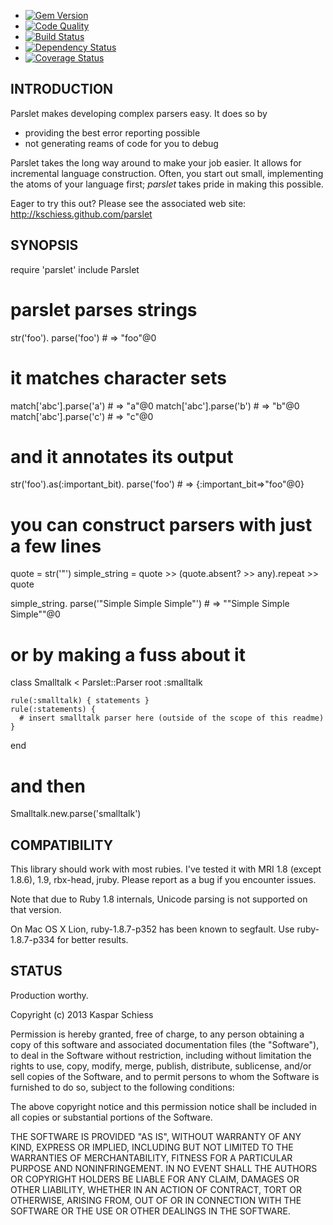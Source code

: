 
  - [![Gem Version](https://badge.fury.io/rb/parslet.png)](https://rubygems.org/gems/parslet)
  - [![Code Quality](https://codeclimate.com/github/kschiess/parslet.png)](https://codeclimate.com/github/kschiess/parslet)
  - [![Build Status](https://travis-ci.org/kschiess/parslet.png)](https://travis-ci.org/kschiess/parslet)
  - [![Dependency Status](https://gemnasium.com/kschiess/parslet.png)](https://gemnasium.com/kschiess/parslet)
  - [![Coverage Status](https://coveralls.io/repos/kschiess/parslet/badge.png?branch=master)](https://coveralls.io/r/kschiess/parslet)


INTRODUCTION
------------

Parslet makes developing complex parsers easy. It does so by

* providing the best error reporting possible
* not generating reams of code for you to debug

Parslet takes the long way around to make your job easier. It allows for
incremental language construction. Often, you start out small, implementing
the atoms of your language first; _parslet_ takes pride in making this
possible.

Eager to try this out? Please see the associated web site:
http://kschiess.github.com/parslet


SYNOPSIS
--------

  require 'parslet'
  include Parslet

  # parslet parses strings
  str('foo').
    parse('foo') # => "foo"@0

  # it matches character sets
  match['abc'].parse('a') # => "a"@0
  match['abc'].parse('b') # => "b"@0
  match['abc'].parse('c') # => "c"@0

  # and it annotates its output
  str('foo').as(:important_bit).
    parse('foo') # => {:important_bit=>"foo"@0}

  # you can construct parsers with just a few lines
  quote = str('"')
  simple_string = quote >> (quote.absent? >> any).repeat >> quote

  simple_string.
    parse('"Simple Simple Simple"') # => "\"Simple Simple Simple\""@0

  # or by making a fuss about it
  class Smalltalk < Parslet::Parser
    root :smalltalk

    rule(:smalltalk) { statements }
    rule(:statements) {
      # insert smalltalk parser here (outside of the scope of this readme)
    }
  end

  # and then
  Smalltalk.new.parse('smalltalk')

COMPATIBILITY
-------------

This library should work with most rubies. I've tested it with MRI 1.8
(except 1.8.6), 1.9, rbx-head, jruby. Please report as a bug if you encounter
issues.

Note that due to Ruby 1.8 internals, Unicode parsing is not supported on that
version.

On Mac OS X Lion, ruby-1.8.7-p352 has been known to segfault. Use
ruby-1.8.7-p334 for better results.


STATUS
------

Production worthy.

Copyright (c) 2013 Kaspar Schiess

Permission is hereby granted, free of charge, to any person
obtaining a copy of this software and associated documentation
files (the "Software"), to deal in the Software without
restriction, including without limitation the rights to use,
copy, modify, merge, publish, distribute, sublicense, and/or sell
copies of the Software, and to permit persons to whom the
Software is furnished to do so, subject to the following
conditions:

The above copyright notice and this permission notice shall be
included in all copies or substantial portions of the Software.

THE SOFTWARE IS PROVIDED "AS IS", WITHOUT WARRANTY OF ANY KIND,
EXPRESS OR IMPLIED, INCLUDING BUT NOT LIMITED TO THE WARRANTIES
OF MERCHANTABILITY, FITNESS FOR A PARTICULAR PURPOSE AND
NONINFRINGEMENT. IN NO EVENT SHALL THE AUTHORS OR COPYRIGHT
HOLDERS BE LIABLE FOR ANY CLAIM, DAMAGES OR OTHER LIABILITY,
WHETHER IN AN ACTION OF CONTRACT, TORT OR OTHERWISE, ARISING
FROM, OUT OF OR IN CONNECTION WITH THE SOFTWARE OR THE USE OR
OTHER DEALINGS IN THE SOFTWARE.
